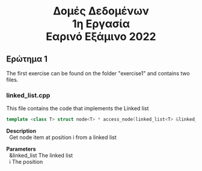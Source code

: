 <div align="center">
  <h1>Δομές Δεδομένων <br>
  1η Εργασία <br>
  Εαρινό Εξάμινο 2022</h1>
</div>


## Ερώτημα 1
The first exercise can be found on the folder "exercise1" and contains two files.
### linked_list.cpp
This file contains the code that implements the Linked list

```c++
template <class T> struct node<T> * access_node(linked_list<T> &linked_list, int i) {...}
```
**Description**<br>
&nbsp; Get node item at position i from a linked list

**Parameters**<br>
&nbsp; &linked_list The linked list <br>
&nbsp; i The position
